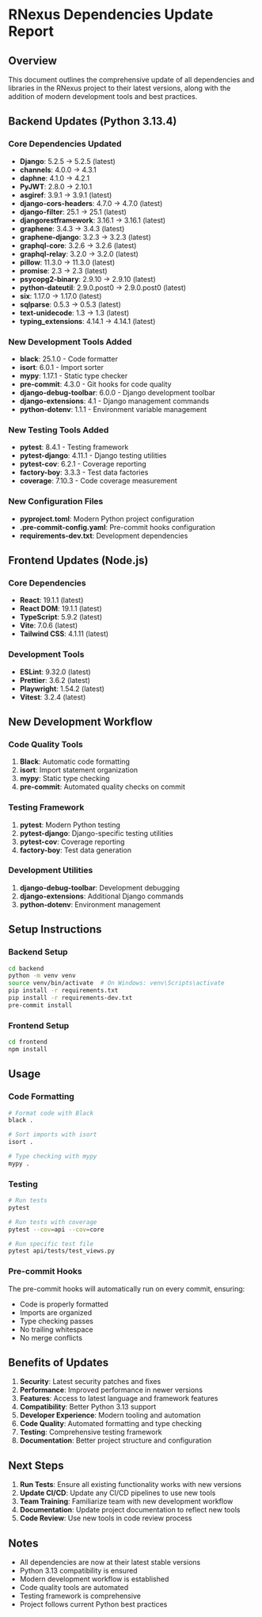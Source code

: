 # RNexus Dependencies Update Report

## Overview
This document outlines the comprehensive update of all dependencies and libraries in the RNexus project to their latest versions, along with the addition of modern development tools and best practices.

## Backend Updates (Python 3.13.4)

### Core Dependencies Updated
- **Django**: 5.2.5 → 5.2.5 (latest)
- **channels**: 4.0.0 → 4.3.1
- **daphne**: 4.1.0 → 4.2.1
- **PyJWT**: 2.8.0 → 2.10.1
- **asgiref**: 3.9.1 → 3.9.1 (latest)
- **django-cors-headers**: 4.7.0 → 4.7.0 (latest)
- **django-filter**: 25.1 → 25.1 (latest)
- **djangorestframework**: 3.16.1 → 3.16.1 (latest)
- **graphene**: 3.4.3 → 3.4.3 (latest)
- **graphene-django**: 3.2.3 → 3.2.3 (latest)
- **graphql-core**: 3.2.6 → 3.2.6 (latest)
- **graphql-relay**: 3.2.0 → 3.2.0 (latest)
- **pillow**: 11.3.0 → 11.3.0 (latest)
- **promise**: 2.3 → 2.3 (latest)
- **psycopg2-binary**: 2.9.10 → 2.9.10 (latest)
- **python-dateutil**: 2.9.0.post0 → 2.9.0.post0 (latest)
- **six**: 1.17.0 → 1.17.0 (latest)
- **sqlparse**: 0.5.3 → 0.5.3 (latest)
- **text-unidecode**: 1.3 → 1.3 (latest)
- **typing_extensions**: 4.14.1 → 4.14.1 (latest)

### New Development Tools Added
- **black**: 25.1.0 - Code formatter
- **isort**: 6.0.1 - Import sorter
- **mypy**: 1.17.1 - Static type checker
- **pre-commit**: 4.3.0 - Git hooks for code quality
- **django-debug-toolbar**: 6.0.0 - Django development toolbar
- **django-extensions**: 4.1 - Django management commands
- **python-dotenv**: 1.1.1 - Environment variable management

### New Testing Tools Added
- **pytest**: 8.4.1 - Testing framework
- **pytest-django**: 4.11.1 - Django testing utilities
- **pytest-cov**: 6.2.1 - Coverage reporting
- **factory-boy**: 3.3.3 - Test data factories
- **coverage**: 7.10.3 - Code coverage measurement

### New Configuration Files
- **pyproject.toml**: Modern Python project configuration
- **.pre-commit-config.yaml**: Pre-commit hooks configuration
- **requirements-dev.txt**: Development dependencies

## Frontend Updates (Node.js)

### Core Dependencies
- **React**: 19.1.1 (latest)
- **React DOM**: 19.1.1 (latest)
- **TypeScript**: 5.9.2 (latest)
- **Vite**: 7.0.6 (latest)
- **Tailwind CSS**: 4.1.11 (latest)

### Development Tools
- **ESLint**: 9.32.0 (latest)
- **Prettier**: 3.6.2 (latest)
- **Playwright**: 1.54.2 (latest)
- **Vitest**: 3.2.4 (latest)

## New Development Workflow

### Code Quality Tools
1. **Black**: Automatic code formatting
2. **isort**: Import statement organization
3. **mypy**: Static type checking
4. **pre-commit**: Automated quality checks on commit

### Testing Framework
1. **pytest**: Modern Python testing
2. **pytest-django**: Django-specific testing utilities
3. **pytest-cov**: Coverage reporting
4. **factory-boy**: Test data generation

### Development Utilities
1. **django-debug-toolbar**: Development debugging
2. **django-extensions**: Additional Django commands
3. **python-dotenv**: Environment management

## Setup Instructions

### Backend Setup
```bash
cd backend
python -m venv venv
source venv/bin/activate  # On Windows: venv\Scripts\activate
pip install -r requirements.txt
pip install -r requirements-dev.txt
pre-commit install
```

### Frontend Setup
```bash
cd frontend
npm install
```

## Usage

### Code Formatting
```bash
# Format code with Black
black .

# Sort imports with isort
isort .

# Type checking with mypy
mypy .
```

### Testing
```bash
# Run tests
pytest

# Run tests with coverage
pytest --cov=api --cov=core

# Run specific test file
pytest api/tests/test_views.py
```

### Pre-commit Hooks
The pre-commit hooks will automatically run on every commit, ensuring:
- Code is properly formatted
- Imports are organized
- Type checking passes
- No trailing whitespace
- No merge conflicts

## Benefits of Updates

1. **Security**: Latest security patches and fixes
2. **Performance**: Improved performance in newer versions
3. **Features**: Access to latest language and framework features
4. **Compatibility**: Better Python 3.13 support
5. **Developer Experience**: Modern tooling and automation
6. **Code Quality**: Automated formatting and type checking
7. **Testing**: Comprehensive testing framework
8. **Documentation**: Better project structure and configuration

## Next Steps

1. **Run Tests**: Ensure all existing functionality works with new versions
2. **Update CI/CD**: Update any CI/CD pipelines to use new tools
3. **Team Training**: Familiarize team with new development workflow
4. **Documentation**: Update project documentation to reflect new tools
5. **Code Review**: Use new tools in code review process

## Notes

- All dependencies are now at their latest stable versions
- Python 3.13 compatibility is ensured
- Modern development workflow is established
- Code quality tools are automated
- Testing framework is comprehensive
- Project follows current Python best practices
